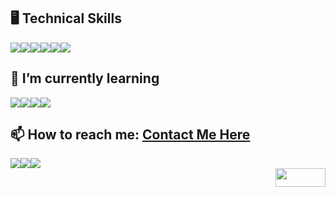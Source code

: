 
<!--
<img src="https://github.com/reuben21/reuben21/blob/master/others/Reuben%20Coutinho.gif?raw=true" width=800 />
**reuben21/reuben21** is a ✨ _special_ ✨ repository because its `README.md` (this file) appears on your GitHub profile.
Here are some ideas to get you started:
- 🔭 I’m currently working on ...
- 🌱 I’m currently learning ... 
- 👯 I’m looking to collaborate on ...
- 🤔 I’m looking for help with ...
- 💬 Ask me about ...
- 😄 Pronouns: ...
- ⚡ Fun fact: ...
-->


## 🖥 Technical Skills 

<img src="https://img.icons8.com/color/30/000000/c-programming.png"/><img src="https://img.icons8.com/color/30/000000/java-coffee-cup-logo.png"/><img src="https://img.icons8.com/color/30/000000/python.png"/><img src="https://img.icons8.com/color/30/000000/html-5.png"/><img src="https://img.icons8.com/color/30/000000/css3.png"/><img src="https://img.icons8.com/color/30/000000/javascript.png"/>

## 🌱 I’m currently learning

<img src="https://img.icons8.com/color/30/000000/golang.png"/><img src="https://img.icons8.com/color/30/000000/swift.png"/><img src="https://img.icons8.com/color/30/000000/react-native.png"/><img src="https://img.icons8.com/color/30/000000/spring-logo.png"/>



## 📫 How to reach me: <a href="https://reuben21.github.io/reubencoutinho/">Contact Me Here</a> 
<a href="https://www.facebook.com/reuben.coutinho.92"><img src="https://img.icons8.com/color/30/000000/facebook.png"/></a><a href="https://www.instagram.com/reubencoutinho21/"><img src="https://img.icons8.com/color/30/000000/instagram-new.png"/></a><a href="https://www.linkedin.com/in/reuben-c-b89ba295"><img src="https://img.icons8.com/color/30/000000/linkedin.png"/></a>
<br>
<img align="right" width="80" height="30" src="https://enl7ovi6dp0smh5.m.pipedream.net">
</br>


